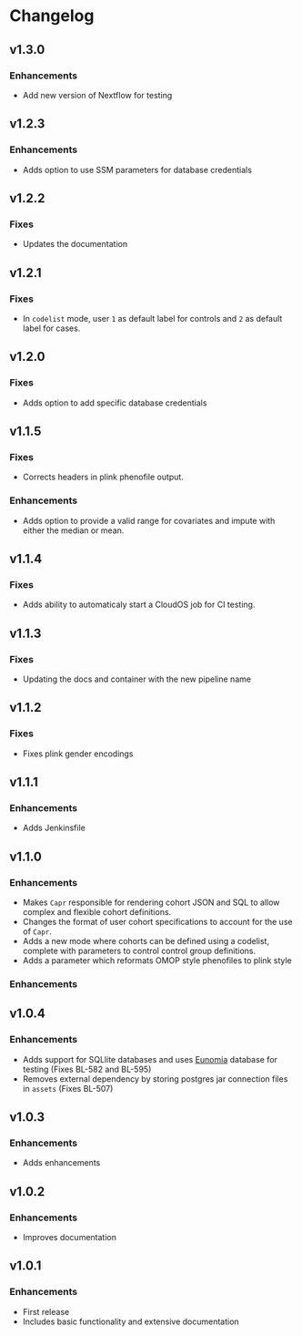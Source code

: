 # Changelog

## v1.3.0

### Enhancements

- Add new version of Nextflow for testing

## v1.2.3

### Enhancements

- Adds option to use SSM parameters for database credentials

## v1.2.2

### Fixes

- Updates the documentation

## v1.2.1

### Fixes

- In `codelist` mode, user `1` as default label for controls and `2` as default label for cases.

## v1.2.0

### Fixes

- Adds option to add specific database credentials

## v1.1.5

### Fixes

- Corrects headers in plink phenofile output.

### Enhancements

- Adds option to provide a valid range for covariates and impute with either the median or mean.

## v1.1.4

### Fixes

- Adds ability to automaticaly start a CloudOS job for CI testing.

## v1.1.3

### Fixes

- Updating the docs and container with the new pipeline name

## v1.1.2

### Fixes

- Fixes plink gender encodings

## v1.1.1

### Enhancements

- Adds Jenkinsfile

## v1.1.0

### Enhancements

- Makes `Capr` responsible for rendering cohort JSON and SQL to allow complex and flexible cohort definitions. 
- Changes the format of user cohort specifications to account for the use of `Capr`.
- Adds a new mode where cohorts can be defined using a codelist, complete with parameters to control control group definitions.
- Adds a parameter which reformats OMOP style phenofiles to plink style 

### Enhancements

## v1.0.4

### Enhancements

- Adds support for SQLlite databases and uses [Eunomia](https://github.com/OHDSI/Eunomia) database for testing (Fixes BL-582 and BL-595)
- Removes external dependency by storing postgres jar connection files in `assets` (Fixes BL-507)

## v1.0.3

### Enhancements

- Adds enhancements

## v1.0.2

### Enhancements

- Improves documentation

## v1.0.1

### Enhancements

- First release
- Includes basic functionality and extensive documentation


